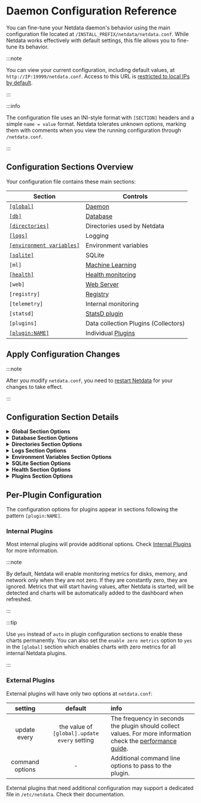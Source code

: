 # Daemon Configuration Reference

You can fine-tune your Netdata daemon's behavior using the main configuration file located at `/INSTALL_PREFIX/netdata/netdata.conf`. While Netdata works effectively with default settings, this file allows you to fine-tune its behavior.

:::note

You can view your current configuration, including default values, at `http://IP:19999/netdata.conf`. Access to this URL is [restricted to local IPs by default](/src/web/server/README.md#access-lists).

:::

:::info

The configuration file uses an INI-style format with `[SECTION]` headers and a simple `name = value` format. Netdata tolerates unknown options, marking them with comments when you view the running configuration through `/netdata.conf`.

:::

## Configuration Sections Overview

Your configuration file contains these main sections:

| Section                                                     | Controls                                                 |
| ----------------------------------------------------------- | -------------------------------------------------------- |
| [`[global]`](#configuration-section-details)                | [Daemon](/src/daemon/README.md)                          |
| [`[db]`](#configuration-section-details)                    | [Database](/src/database/README.md)                      |
| [`[directories]`](#configuration-section-details)           | Directories used by Netdata                              |
| [`[logs]`](#configuration-section-details)                  | Logging                                                  |
| [`[environment variables]`](#configuration-section-details) | Environment variables                                    |
| [`[sqlite]`](#configuration-section-details)                | SQLite                                                   |
| `[ml]`                                                      | [Machine Learning](/src/ml/README.md)                    |
| [`[health]`](#configuration-section-details)                | [Health monitoring](/src/health/README.md)               |
| `[web]`                                                     | [Web Server](/src/web/server/README.md)                  |
| `[registry]`                                                | [Registry](/src/registry/README.md)                      |
| `[telemetry]`                                               | Internal monitoring                                      |
| `[statsd]`                                                  | [StatsD plugin](/src/collectors/statsd.plugin/README.md) |
| `[plugins]`                                                 | Data collection Plugins (Collectors)                     |
| [`[plugin:NAME]`](#per-plugin-configuration)                | Individual [Plugins](#per-plugin-configuration)          |

## Apply Configuration Changes

:::note

After you modify `netdata.conf`, you need to [restart Netdata](/docs/netdata-agent/start-stop-restart.md) for your changes to take effect.

:::

## Configuration Section Details

<details>
<summary><strong>Global Section Options</strong></summary>

|              setting               |    default     | info                                                                                                                                                                                                                                                                                                                                                                                                                                                            |
| :--------------------------------: | :------------: | :-------------------------------------------------------------------------------------------------------------------------------------------------------------------------------------------------------------------------------------------------------------------------------------------------------------------------------------------------------------------------------------------------------------------------------------------------------------- |
|              profile               | auto-detected  | Can be `iot`, `child`, `parent`, `standalone`. Depending on the profile detected, Netdata changes various internal settings (like the number of allocation arenas, the max allocation size, streaming compression levels, shared memory cleanup frequency, etc) to optimize performance and balance resources usage. Especially for `iot`, it disables machine learning based anomaly detection. See below for more information.                                |
|     process scheduling policy      |     `keep`     | See [Netdata process scheduling policy](/src/daemon/README.md#process-scheduling-policy-unix-only)                                                                                                                                                                                                                                                                                                                                                              |
|             OOM score              |      `0`       |                                                                                                                                                                                                                                                                                                                                                                                                                                                                 |
| glibc malloc arena max for plugins | auto-detected  | This settings affects memory allocations performance and fragmentation. More arenas give better performance, but they introduce more fragmentation.                                                                                                                                                                                                                                                                                                             |
| glibc malloc arena max for Netdata | auto-detected  | This settings affects memory allocations performance and fragmentation. More arenas give better performance, but they introduce more fragmentation.                                                                                                                                                                                                                                                                                                             |
|              hostname              | auto-detected  | The hostname of the computer running Netdata.                                                                                                                                                                                                                                                                                                                                                                                                                   |
|         host access prefix         |     empty      | This is used in Docker environments where /proc, /sys, etc have to be accessed via another path. You may also have to set SYS_PTRACE capability on the docker for this work. Check [issue 43](https://github.com/netdata/netdata/issues/43).                                                                                                                                                                                                                    |
|              timezone              | auto-detected  | The timezone retrieved from the environment variable                                                                                                                                                                                                                                                                                                                                                                                                            |
|            run as user             |   `netdata`    | The user Netdata will run as.                                                                                                                                                                                                                                                                                                                                                                                                                                   |
|         pthread stack size         | auto-detected  |                                                                                                                                                                                                                                                                                                                                                                                                                                                                 |
|           crash reports            | `all` or `off` | `all` when anonymous telemetry is enabled, or the agent is claimed or connected to Netdata Cloud (directly or via a Netdata Parent). When it is `all` Netdata reports restarts and crashes. It can also be `crashes` to report only crashes. When it is `off` nothing is reported. Each kind of event is deduplicated and reported at most once per day. [Read more at this blog post](https://www.netdata.cloud/blog/2025-03-06-monitoring-netdata-restarts/). |

**Profiles**:

The profiles are detected in this order:

1. `iot` is used when the system has 1 CPU core and/or less than 1GiB of RAM. It has the highest priority among all the profiles, so that if this is detected, it will be used instead of the others.
2. `parent` is detected when `stream.conf` has configuration for receiving data from child nodes and the system is not `iot`.
3. `child` is detected when `stream.conf` has configuration for sending data to a parent node, does not have configuration for receiving data from other nodes, and the system is not `iot`.
4. `standalone` is the fallback profile when none of the above are detected.

The following are the parameters affected by the profile:

|                 Feature                  |   iot   |   parent   |  child   | standalone |
| :--------------------------------------: | :-----: | :--------: | :------: | :--------: |
|          libc allocation arenas          |    1    |     4      |    1     |     1      |
|          libc memory reclaiming          |  16KiB  |   128KiB   |  32KiB   |   64KiB    |
|   outbound streaming compression level   | fastest |  fastest   | balanced |  balanced  |
|        max batch allocation size         |  16KiB  | 2MiB (THP) |  32KiB   |   64KiB    |
|        machine learning training         |   off   |    auto    |   auto   |    auto    |
| dbengine journal files unmapping timeout |   2m    |    off     |    2m    |     2m     |

A few of these settings can be individually configured in `netdata.conf`, like the libc allocation arenas and machine learning. The rest are automatically set based on the profile.

</details>

<details>
<summary><strong>Database Section Options</strong></summary>

|                    setting                    |            default             | info                                                                                                                                                                                                                                                                                                                                                                                                                                                                                                                                                                                               |
| :-------------------------------------------: | :----------------------------: | :------------------------------------------------------------------------------------------------------------------------------------------------------------------------------------------------------------------------------------------------------------------------------------------------------------------------------------------------------------------------------------------------------------------------------------------------------------------------------------------------------------------------------------------------------------------------------------------------- |
|                     mode                      |           `dbengine`           | `dbengine`: The default for long-term metrics storage with efficient RAM and disk usage. Can be extended with `dbengine page cache size` and `dbengine tier X retention size`. <br />`ram`: The round-robin database will be temporary and it will be lost when Netdata exits. <br />`alloc`: Similar to `ram`, but can significantly reduce memory usage, when combined with a low retention and does not support KSM. <br />`none`: Disables the database at this host, and disables Health monitoring entirely, as that requires a database of metrics. Not to be used together with streaming. |
|                   retention                   |             `3600`             | Used with `mode = ram/alloc`, not the default `mode = dbengine`. This number reflects the number of entries the `netdata` daemon will by default keep in memory for each chart dimension. Check [Memory Requirements](/docs/netdata-agent/sizing-netdata-agents/disk-requirements-and-retention.md) for more information.                                                                                                                                                                                                                                                                          |
|                 storage tiers                 |              `3`               | The number of storage tiers you want to have in your dbengine. Check the tiering mechanism in the [dbengine's reference](/src/database/engine/README.md#tiers). You can have up to 5 tiers of data (including the _Tier 0_). This number ranges between 1 and 5.                                                                                                                                                                                                                                                                                                                                   |
|           dbengine page cache size            |            `32MiB`             | Determines the amount of RAM in MiB that is dedicated to caching for _Tier 0_ Netdata metric values.                                                                                                                                                                                                                                                                                                                                                                                                                                                                                               |
|     dbengine tier **`N`** retention size      |             `1GiB`             | The disk space dedicated to metrics storage, per tier. Can be used in single-node environments as well. <br /> `N belongs to [1..4]`                                                                                                                                                                                                                                                                                                                                                                                                                                                               |
|     dbengine tier **`N`** retention time      | `14d`, `3mo`, `1y`, `1y`, `1y` | The database retention, expressed in time. Can be used in single-node environments as well. <br /> `N belongs to [1..4]`                                                                                                                                                                                                                                                                                                                                                                                                                                                                           |
|                 update every                  |              `1`               | The frequency in seconds, for data collection. For more information see the [performance guide](/docs/netdata-agent/configuration/optimize-the-netdata-agents-performance.md). These metrics stored as _Tier 0_ data. Explore the tiering mechanism in the [dbengine's reference](/src/database/engine/README.md#tiers).                                                                                                                                                                                                                                                                           |
| dbengine tier **`N`** update every iterations |              `60`              | The down sampling value of each tier from the previous one. For each Tier, the greater by one Tier has N (equal to 60 by default) less data points of any metric it collects. This setting can take values from `2` up to `255`. <br /> `N belongs to [1..4]`                                                                                                                                                                                                                                                                                                                                      |
|            dbengine tier back fill            |             `new`              | Specifies the strategy of recreating missing data on higher database Tiers.<br /> `new`: Sees the latest point on each Tier and save new points to it only if the exact lower Tier has available points for it's observation window (`dbengine tier N update every iterations` window). <br /> `none`: No back filling is applied. <br /> `N belongs to [1..4]`                                                                                                                                                                                                                                    |
|          memory deduplication (ksm)           |             `yes`              | When set to `yes`, Netdata will offer its in-memory round robin database and the dbengine page cache to kernel same page merging (KSM) for deduplication.                                                                                                                                                                                                                                                                                                                                                                                                                                          |
|         cleanup obsolete charts after         |              `1h`              | See [monitoring ephemeral containers](/src/collectors/cgroups.plugin/README.md#monitoring-ephemeral-containers), also sets the timeout for cleaning up obsolete dimensions                                                                                                                                                                                                                                                                                                                                                                                                                         |
|        gap when lost iterations above         |              `1`               |                                                                                                                                                                                                                                                                                                                                                                                                                                                                                                                                                                                                    |
|          cleanup orphan hosts after           |              `1h`              | How long to wait until automatically removing from the DB a remote Netdata host (child) that is no longer sending data.                                                                                                                                                                                                                                                                                                                                                                                                                                                                            |
|              enable zero metrics              |              `no`              | Set to `yes` to show charts when all their metrics are zero.                                                                                                                                                                                                                                                                                                                                                                                                                                                                                                                                       |

:::info Storage Tiers
The multiplication of all the **enabled** tiers `dbengine tier N update every iterations` values must be less than `65535`.
:::

</details>

<details>
<summary><strong>Directories Section Options</strong></summary>

|       setting       |                              default                               | info                                                                                                                                                                               |
| :-----------------: | :----------------------------------------------------------------: | :--------------------------------------------------------------------------------------------------------------------------------------------------------------------------------- |
|       config        |                           `/etc/netdata`                           | The directory configuration files are kept.                                                                                                                                        |
|    stock config     |                     `/usr/lib/netdata/conf.d`                      |                                                                                                                                                                                    |
|         log         |                         `/var/log/netdata`                         | The directory in which the [log files](/src/daemon/README.md#logging) are kept.                                                                                                    |
|         web         |                      `/usr/share/netdata/web`                      | The directory the web static files are kept.                                                                                                                                       |
|        cache        |                        `/var/cache/netdata`                        | The directory the memory database will be stored if and when Netdata exits. Netdata will re-read the database when it will start again, to continue from the same point.           |
|         lib         |                         `/var/lib/netdata`                         | Contains the Alert log and the Netdata instance GUID.                                                                                                                              |
|        home         |                        `/var/cache/netdata`                        | Contains the db files for the collected metrics.                                                                                                                                   |
|        lock         |                      `/var/lib/netdata/lock`                       | Contains the data collectors lock files.                                                                                                                                           |
|       plugins       | `"/usr/libexec/netdata/plugins.d" "/etc/netdata/custom-plugins.d"` | The directory plugin programs are kept. This setting supports multiple directories, space separated. If any directory path contains spaces, enclose it in single or double quotes. |
|    Health config    |                      `/etc/netdata/health.d`                       | The directory containing the user Alert configuration files, to override the stock configurations                                                                                  |
| stock Health config |                 `/usr/lib/netdata/conf.d/health.d`                 | Contains the stock Alert configuration files for each collector                                                                                                                    |
|      registry       |              `/opt/netdata/var/lib/netdata/registry`               | Contains the [registry](/src/registry/README.md) database and GUID that uniquely identifies each Netdata Agent                                                                     |

</details>

<details>
<summary><strong>Logs Section Options</strong></summary>

There are additional configuration options for the logs. For more info, see [Netdata Logging](/src/libnetdata/log/README.md).

|             setting              |            default            | info                                                                                                                                                                                                                                                                                  |
| :------------------------------: | :---------------------------: | :------------------------------------------------------------------------------------------------------------------------------------------------------------------------------------------------------------------------------------------------------------------------------------ |
|           debug flags            |     `0x0000000000000000`      | Bitmap of debug options to enable. For more information check [Tracing Options](/src/daemon/README.md#debugging).                                                                                                                                                                     |
|              debug               | `/var/log/netdata/debug.log`  | The filename to save debug information. This file will not be created if debugging is not enabled. You can also set it to `syslog` to send the debug messages to syslog, or `off` to disable this log. For more information check [Tracing Options](/src/daemon/README.md#debugging). |
|              error               | `/var/log/netdata/error.log`  | The filename to save error messages for Netdata daemon and all plugins (`stderr` is sent here for all Netdata programs, including the plugins). You can also set it to `syslog` to send the errors to syslog, or `off` to disable this log.                                           |
|              access              | `/var/log/netdata/access.log` | The filename to save the log of web clients accessing Netdata charts. You can also set it to `syslog` to send the access log to syslog, or `off` to disable this log.                                                                                                                 |
|            collector             |           `journal`           | The filename to save the log of Netdata collectors. You can also set it to `syslog` to send the access log to syslog, or `off` to disable this log. Defaults to `Journal` if using systemd.                                                                                           |
|              Health              |           `journal`           | The filename to save the log of Netdata Health collectors. You can also set it to `syslog` to send the access log to syslog, or `off` to disable this log. Defaults to `Journal` if using systemd.                                                                                    |
|              daemon              |           `journal`           | The filename to save the log of Netdata daemon. You can also set it to `syslog` to send the access log to syslog, or `off` to disable this log. Defaults to `Journal` if using systemd.                                                                                               |
|             facility             |           `daemon`            | A facility keyword is used to specify the type of system that is logging the message.                                                                                                                                                                                                 |
|   logs flood protection period   |             `1m`              | Length of period during which the number of errors should not exceed the `errors to trigger flood protection`.                                                                                                                                                                        |
| logs to trigger flood protection |            `1000`             | Number of errors written to the log in `errors flood protection period` sec before flood protection is activated.                                                                                                                                                                     |
|              level               |            `info`             | Controls which log messages are logged, with error being the most important. Supported values: `info` and `error`.                                                                                                                                                                    |

</details>

<details>
<summary><strong>Environment Variables Section Options</strong></summary>

|  setting   |      default      | info                                                       |
| :--------: | :---------------: | :--------------------------------------------------------- |
|     TZ     | `:/etc/localtime` | Where to find the timezone                                 |
|    PATH    |  `auto-detected`  | Specifies the directories to be searched to find a command |
| PYTHONPATH |                   | Used to set a custom python path                           |

</details>

<details>
<summary><strong>SQLite Section Options</strong></summary>

|      setting       |    default    | info                                                                                                                                                                             |
| :----------------: | :-----------: | :------------------------------------------------------------------------------------------------------------------------------------------------------------------------------- |
|    auto vacuum     | `INCREMENTAL` | The [auto-vacuum status](https://www.sqlite.org/pragma.html#pragma_auto_vacuum) in the database                                                                                  |
|    synchronous     |   `NORMAL`    | The setting of the ["synchronous"](https://www.sqlite.org/pragma.html#pragma_synchronous) flag                                                                                   |
|    journal mode    |     `WAL`     | The [journal mode](https://www.sqlite.org/pragma.html#pragma_journal_mode) for databases                                                                                         |
|     temp store     |   `MEMORY`    | Used to determine where [temporary tables and indices are stored](https://www.sqlite.org/pragma.html#pragma_temp_store)                                                          |
| journal size limit |  `16777216`   | Used to set a new [limit in bytes for the database](https://www.sqlite.org/pragma.html#pragma_journal_size_limit)                                                                |
|     cache size     |    `-2000`    | Used to [suggest the maximum number of database disk pages](https://www.sqlite.org/pragma.html#pragma_cache_size) that SQLite will hold in memory at once per open database file |

</details>

<details>
<summary><strong>Health Section Options</strong></summary>

This section controls the general behavior of the Health monitoring capabilities of Netdata.

Specific Alerts are configured in per-collector config files under the `health.d` directory. For more info, see [health monitoring](/src/health/README.md).

[Alert notifications](/src/health/notifications/README.md) are configured in `health_alarm_notify.conf`.

|                setting                 |                     default                      | info                                                                                                                                                                                                                                                                                                  |
| :------------------------------------: | :----------------------------------------------: | :---------------------------------------------------------------------------------------------------------------------------------------------------------------------------------------------------------------------------------------------------------------------------------------------------- |
|                enabled                 |                      `yes`                       | Set to `no` to disable all Alerts and notifications                                                                                                                                                                                                                                                   |
|    in memory max Health log entries    |                       1000                       | Size of the Alert history held in RAM                                                                                                                                                                                                                                                                 |
|       script to execute on alarm       | `/usr/libexec/netdata/plugins.d/alarm-notify.sh` | The script that sends Alert notifications. Note that in versions before 1.16, the plugins.d directory may be installed in a different location in certain OSs (e.g. under `/usr/lib/netdata`).                                                                                                        |
|           run at least every           |                      `10s`                       | Controls how often all Alert conditions should be evaluated.                                                                                                                                                                                                                                          |
| postpone alarms during hibernation for |                       `1m`                       | Prevents false Alerts. May need to be increased if you get Alerts during hibernation.                                                                                                                                                                                                                 |
|          Health log retention          |                       `5d`                       | Specifies the history of Alert events (in seconds) kept in the Agent's sqlite database.                                                                                                                                                                                                               |
|             enabled alarms             |                        \*                        | Defines which Alerts to load from both user and stock directories. This is a [simple pattern](/src/libnetdata/simple_pattern/README.md) list of Alert or template names. Can be used to disable specific Alerts. For example, `enabled alarms =  !oom_kill *` will load all Alerts except `oom_kill`. |

</details>

<details>
<summary><strong>Plugins Section Options</strong></summary>

In this section you will see be a boolean (`yes`/`no`) option for each plugin (e.g., tc, cgroups, apps, proc etc.). Note that the configuration options in this section for the orchestrator plugins `python.d` and `charts.d` control **all the modules** written for that orchestrator. For instance, setting `python.d = no` means that all Python modules under `collectors/python.d.plugin` will be disabled.

Additionally, there will be the following options:

|           setting           | default | info                                                                                                                                                                                               |
| :-------------------------: | :-----: | :------------------------------------------------------------------------------------------------------------------------------------------------------------------------------------------------- |
| enable running new plugins  |  `yes`  | When set to `yes`, Netdata will enable detected plugins, even if they are not configured explicitly. Setting this to `no` will only enable plugins explicitly configured in this file with a `yes` |
| check for new plugins every |   60    | The time in seconds to check for new plugins in the plugins directory. This allows having other applications dynamically creating plugins for Netdata.                                             |
|           checks            |  `no`   | This is a debugging plugin for the internal latency                                                                                                                                                |

</details>

## Per-Plugin Configuration

The configuration options for plugins appear in sections following the pattern `[plugin:NAME]`.

### Internal Plugins

Most internal plugins will provide additional options. Check [Internal Plugins](/src/collectors/README.md) for more information.

:::note

By default, Netdata will enable monitoring metrics for disks, memory, and network only when they are not zero. If they are constantly zero, they are ignored. Metrics that will start having values, after Netdata is started, will be detected and charts will be automatically added to the dashboard when refreshed.

:::

:::tip

Use `yes` instead of `auto` in plugin configuration sections to enable these charts permanently. You can also set the `enable zero metrics` option to `yes` in the `[global]` section which enables charts with zero metrics for all internal Netdata plugins.

:::

### External Plugins

External plugins will have only two options at `netdata.conf`:

|     setting     |                   default                    | info                                                                                                                                                                                         |
| :-------------: | :------------------------------------------: | :------------------------------------------------------------------------------------------------------------------------------------------------------------------------------------------- |
|  update every   | the value of `[global].update every` setting | The frequency in seconds the plugin should collect values. For more information check the [performance guide](/docs/netdata-agent/configuration/optimize-the-netdata-agents-performance.md). |
| command options |                      -                       | Additional command line options to pass to the plugin.                                                                                                                                       |

External plugins that need additional configuration may support a dedicated file in `/etc/netdata`. Check their documentation.
